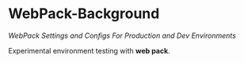# WebPack-Background

*WebPack Settings and Configs For Production and Dev Environments*

Experimental environment testing with **web pack**.
